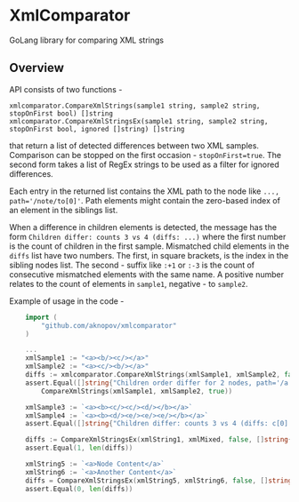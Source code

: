 # XmlComparator

GoLang library for comparing XML strings

## Overview

API consists of two functions - 
```
xmlcomparator.CompareXmlStrings(sample1 string, sample2 string, stopOnFirst bool) []string
xmlcomparator.CompareXmlStringsEx(sample1 string, sample2 string, stopOnFirst bool, ignored []string) []string
```
that return a list of detected differences between two XML samples. Comparison can be stopped on the first occasion - `stopOnFirst=true`. The second form takes a list of RegEx strings to be used as a filter for ignored differences.

Each entry in the returned list contains the XML path to the node like  `..., path='/note/to[0]'`. Path elements might contain the zero-based index of an element in the siblings list.

When a difference in children elements is detected, the message has the form `Children differ: counts 3 vs 4 (diffs: ...)` where the first number is the count of children in the first sample.
Mismatched child elements in the `diffs` list have two numbers. The first, in square brackets, is the index in the sibling nodes list.
The second - suffix like `:+1` or `:-3` is the count of consecutive mismatched elements with the same name. A positive number relates to the count of elements in `sample1`, negative - to `sample2`.

Example of usage in the code -
```go
    import (
        "github.com/aknopov/xmlcomparator"
    )

    ...
    xmlSample1 := "<a><b/><c/></a>"
    xmlSample2 := "<a><c/><b/></a>"
    diffs := xmlcomparator.CompareXmlStrings(xmlSample1, xmlSample2, false)
    assert.Equal([]string{"Children order differ for 2 nodes, path='/a'"},
        CompareXmlStrings(xmlSample1, xmlSample2, true))

    xmlSample3 := `<a><b><c/><c/><d/></b></a>`
    xmlSample4 := `<a><b><d/><e/><e/><e/></b></a>`
    assert.Equal([]string{"Children differ: counts 3 vs 4 (diffs: c[0]:+2, e[1]:-3), path='/a/b'"}, CompareXmlStrings(xmlSample3, xmlSample4, false))

    diffs := CompareXmlStringsEx(xmlString1, xmlMixed, false, []string{`Nodes text differ: '.+' vs '.+'`})
    assert.Equal(1, len(diffs))

    xmlString5 := `<a>Node Content</a>`
    xmlString6 := `<a>Another Content</a>`
    diffs = CompareXmlStringsEx(xmlString5, xmlString6, false, []string{`Nodes text differ: '.+' vs '.+'`})
    assert.Equal(0, len(diffs))
```